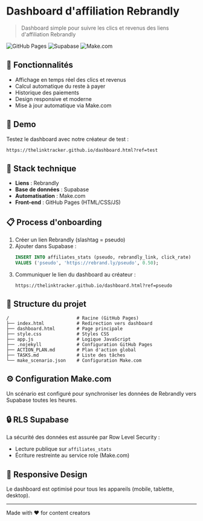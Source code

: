 # Dashboard d'affiliation Rebrandly

> Dashboard simple pour suivre les clics et revenus des liens d'affiliation Rebrandly

![GitHub Pages](https://img.shields.io/badge/GitHub%20Pages-Actif-brightgreen)
![Supabase](https://img.shields.io/badge/Supabase-Connecté-blue)
![Make.com](https://img.shields.io/badge/Make.com-Automatisé-orange)

## 🎯 Fonctionnalités

- Affichage en temps réel des clics et revenus
- Calcul automatique du reste à payer
- Historique des paiements
- Design responsive et moderne
- Mise à jour automatique via Make.com

## 🚀 Demo

Testez le dashboard avec notre créateur de test :
```
https://thelinktracker.github.io/dashboard.html?ref=test
```

## 🔗 Stack technique

- **Liens** : Rebrandly
- **Base de données** : Supabase
- **Automatisation** : Make.com
- **Front-end** : GitHub Pages (HTML/CSS/JS)

## 📋 Process d'onboarding

1. Créer un lien Rebrandly (slashtag = pseudo)
2. Ajouter dans Supabase :
   ```sql
   INSERT INTO affiliates_stats (pseudo, rebrandly_link, click_rate)
   VALUES ('pseudo', 'https://rebrand.ly/pseudo', 0.50);
   ```
3. Communiquer le lien du dashboard au créateur :
   ```
   https://thelinktracker.github.io/dashboard.html?ref=pseudo
   ```

## 📂 Structure du projet

```
/                         # Racine (GitHub Pages)
├── index.html            # Redirection vers dashboard
├── dashboard.html        # Page principale
├── style.css             # Styles CSS
├── app.js                # Logique JavaScript
├── .nojekyll             # Configuration GitHub Pages
├── ACTION_PLAN.md        # Plan d'action global
├── TASKS.md              # Liste des tâches
└── make_scenario.json    # Configuration Make.com
```

## ⚙️ Configuration Make.com

Un scénario est configuré pour synchroniser les données de Rebrandly vers Supabase toutes les heures.

## 🔒 RLS Supabase

La sécurité des données est assurée par Row Level Security :
- Lecture publique sur `affiliates_stats`
- Écriture restreinte au service role (Make.com)

## 📱 Responsive Design

Le dashboard est optimisé pour tous les appareils (mobile, tablette, desktop).

---

Made with ❤️ for content creators 